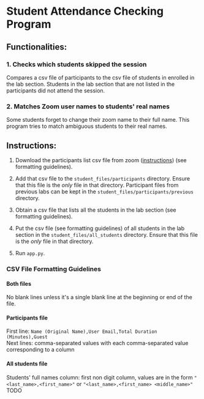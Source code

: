 # Student Attendance Checking Program
## Functionalities:

### 1. Checks which students skipped the session
Compares a csv file of participants to 
the csv file of students in enrolled in the lab section. 
Students in the lab section that are not listed in the
participants did not attend the session.

### 2. Matches Zoom user names to students' real names
Some students forget to change their zoom name to their full name.
This program tries to match ambiguous students to their
real names.

## Instructions:

1. Download the participants list csv file from zoom 
([instructions](https://support.zoom.us/hc/en-us/articles/360039017432-Dashboard-for-meetings-and-webinars))
(see formatting guidelines). 

2. Add that csv file to the `student_files/participants` directory. Ensure that this file is the 
*only* file in that directory. Participant files from previous labs can be kept in the 
`student_files/participants/previous` directory.  

3. Obtain a csv file that lists all the students in the lab section 
(see formatting guidelines). 

4. Put the csv file (see formatting guidelines) of all students in the lab section in the `student_files/all_students`
directory. Ensure that this file is the *only* file in that directory.

5. Run `app.py`.

### CSV File Formatting Guidelines
#### Both files
No blank lines unless it's a single blank line at the beginning or end of the file.
#### Participants file  
First line: `Name (Original Name),User Email,Total Duration (Minutes),Guest`  
Next lines: comma-separated values with each comma-separated value corresponding to a column 
  
#### All students file  
Students' full names column: first non digit column, values are in the form
`"<last_name>,<first_name>"` or `"<last_name>,<first_name> <middle_name>"` 
TODO

